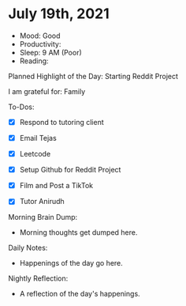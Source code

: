 # July 19th, 2021

- Mood: Good
- Productivity: 
- Sleep: 9 AM (Poor)
- Reading: 

Planned Highlight of the Day: Starting Reddit Project

I am grateful for: Family

To-Dos:
- [x] Respond to tutoring client
- [x] Email Tejas
- [x] Leetcode
- [x] Setup Github for Reddit Project
- [x] Film and Post a TikTok
- [x] Tutor Anirudh


Morning Brain Dump:
- Morning thoughts get dumped here.

Daily Notes:
- Happenings of the day go here.


Nightly Reflection: 
- A reflection of the day's happenings.





